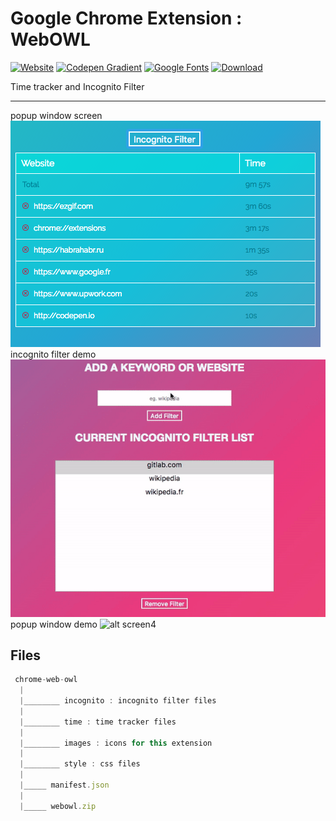 # Google Chrome Extension : WebOWL
[![Website](https://img.shields.io/badge/github-page-019cff.svg
)](akinariobi.github.io/webowl)
[![Codepen Gradient](https://img.shields.io/badge/codepen-gradient%20background-01dcff.svg)](http://codepen.io/pinto165/pen/pyBNzX)
[![Google Fonts](https://img.shields.io/badge/font-raleway-d100f8.svg)](https://fonts.google.com/specimen/Raleway)
[![Download](https://img.shields.io/badge/webowl-download-f80098.svg)](https://github.com/akinariobi/chrome-web-owl/blob/master/webowl.zip)

Time tracker and Incognito Filter
_________________________________

popup window screen
![alt screen1](images/scrn.png)
incognito filter demo
![alt screen3](images/demo.gif)
popup window demo
![alt screen4](images/prev.gif)


## Files 

```javascript
 chrome-web-owl
  |
  |________ incognito : incognito filter files 
  |
  |________ time : time tracker files
  |
  |________ images : icons for this extension
  |
  |________ style : css files 
  |
  |_____ manifest.json
  |
  |_____ webowl.zip 
```
